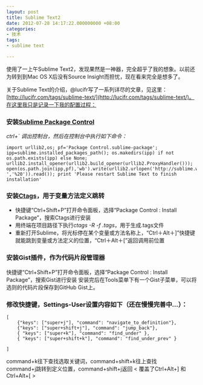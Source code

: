 ```yaml
---
layout: post
title: Sublime Text2
date: 2012-07-28 14:17:22.000000000 +08:00
categories:
- 技术
tags:
- sublime text

---
```


使用了一上午Sublime Text2，发现果然是一神器，完全超乎了我的想象。以前还为转到到Mac OS X后没有Source Insight而担忧，现在看来完全是想多了。

关于Sublime Text的介绍，@lucifr写了一系列详尽的文章，见这里：[http://lucifr.com/tags/sublime-text/](http://lucifr.com/tags/sublime-text/)。在这里我只是记录一下我的配置过程：


### 安装[Sublime Package Control](http://wbond.net/sublime_packages/package_control)

*ctrl+` 调出控制台，然后在控制台中执行如下命令：*

	import urllib2,os; pf='Package Control.sublime-package'; ipp=sublime.installed_packages_path(); os.makedirs(ipp) if not os.path.exists(ipp) else None; urllib2.install_opener(urllib2.build_opener(urllib2.ProxyHandler())); open(os.path.join(ipp,pf),'wb').write(urllib2.urlopen('http://sublime.wbond.net/'+pf.replace(' ','%20')).read()); print 'Please restart Sublime Text to finish installation'
	
	
### 安装[Ctags](https://github.com/SublimeText/CTags)，用于变量方法定义跳转

- 快捷键“Ctrl+Shift+P”打开命令面板，选择“Package Control : Install Package”，搜索Ctags进行安装
- 用终端在项目路径下执行*ctags -R -f .tags*，用于生成.tags文件
- 重新打开Sublime，将光标停在某个变量或方法名称上，“Ctrl＋Alt＋]”快捷键就能跳到变量或方法定义的位置，“Ctrl＋Alt＋[”返回调用前位置


### 安装Gist插件，作为代码片段管理器
快捷键“Ctrl+Shift+P”打开命令面板，选择“Package Control : Install Package”，搜索Gist进行安装
安装完后在Tools菜单下有一个Gist子菜单，可以将选则的代码片段保存到GitHub Gist上。


### 修改快捷键，Settings-User设置内容如下（还在慢慢完善中...）：
	[
		{"keys": ["super+j"], "command": "navigate_to_definition"},
		{"keys": ["super+shift+j"], "command": "jump_back"},
		{ "keys": ["super+k"], "command": "find_under" },
		{ "keys": ["super+shift+k"], "command": "find_under_prev" }

	]
command+k往下查找选取关键词，command+shift+k往上查找  
command+j跳转到定义位置，command+shift+j返回 < 覆盖了Ctrl+Alt+] 和 Ctrl+Alt+[ >



